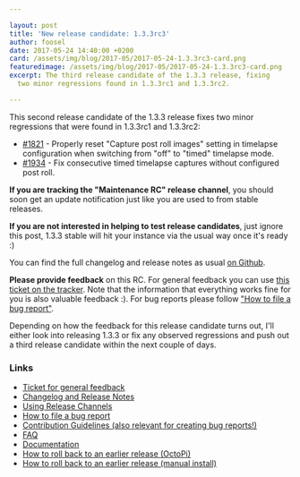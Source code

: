 ```yaml
---

layout: post
title: 'New release candidate: 1.3.3rc3'
author: foosel
date: 2017-05-24 14:40:00 +0200
card: /assets/img/blog/2017-05/2017-05-24-1.3.3rc3-card.png
featuredimage: /assets/img/blog/2017-05/2017-05-24-1.3.3rc3-card.png
excerpt: The third release candidate of the 1.3.3 release, fixing
  two minor regressions found in 1.3.3rc1 and 1.3.3rc2.

---
```


This second release candidate of the 1.3.3 release fixes two minor
regressions that were found in 1.3.3rc1 and 1.3.3rc2:

  * [#1821](https://github.com/foosel/OctoPrint/issues/1821) - Properly
    reset "Capture post roll images" setting in timelapse configuration
    when switching from "off" to "timed" timelapse mode.
  * [#1934](https://github.com/foosel/OctoPrint/issues/1934) - Fix
    consecutive timed timelapse captures without configured post roll.

**If you are tracking the "Maintenance RC" release channel**, you
should soon get an update notification just like you are used to from
stable releases.

**If you are not interested in helping to test release candidates**, just
ignore this post, 1.3.3 stable will hit your instance via the usual
way once it's ready :)

You can find the full changelog and release notes as usual
[on Github](https://github.com/foosel/OctoPrint/releases/tag/1.3.3rc3).

**Please provide feedback** on this RC. For general feedback you can use
[this ticket on the tracker](https://github.com/foosel/OctoPrint/issues/1935).
Note that the information that everything works fine for you is also
valuable feedback :). For bug reports please follow
["How to file a bug report"](https://github.com/foosel/OctoPrint/blob/master/CONTRIBUTING.md#how-to-file-a-bug-report).

Depending on how the feedback for this release candidate turns out, I'll
either look into releasing 1.3.3 or fix any observed regressions and push
out a third release candidate within the next couple of days.

### Links

  * [Ticket for general feedback](https://github.com/foosel/OctoPrint/issues/1935)
  * [Changelog and Release Notes](https://github.com/foosel/OctoPrint/releases/tag/1.3.3rc3)
  * [Using Release Channels](https://github.com/foosel/OctoPrint/wiki/Using-Release-Channels)
  * [How to file a bug report](https://github.com/foosel/OctoPrint/blob/master/CONTRIBUTING.md#how-to-file-a-bug-report)
  * [Contribution Guidelines (also relevant for creating bug reports!)](https://github.com/foosel/OctoPrint/blob/master/CONTRIBUTING.md)
  * [FAQ](https://github.com/foosel/OctoPrint/wiki/FAQ)
  * [Documentation](http://docs.octoprint.org/)
  * [How to roll back to an earlier release (OctoPi)](https://github.com/foosel/OctoPrint/wiki/FAQ#how-can-i-revert-to-an-older-version-of-the-octoprint-installation-on-my-octopi-image)
  * [How to roll back to an earlier release (manual install)](https://github.com/foosel/OctoPrint/wiki/FAQ#how-can-i-roll-back-to-an-earlier-version-after-an-update)
